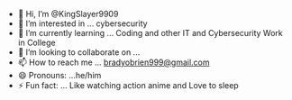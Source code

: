 - 👋 Hi, I’m @KingSlayer9909
- 👀 I’m interested in ... cybersecurity
- 🌱 I’m currently learning ... Coding and other IT and Cybersecurity Work in College
- 💞️ I’m looking to collaborate on ...
- 📫 How to reach me ... bradyobrien999@gmail.com
- 😄 Pronouns: ...he/him
- ⚡ Fun fact: ... Like watching action anime and Love to sleep

<!---
KingSlayer9909/KingSlayer9909 is a ✨ special ✨ repository because its `README.md` (this file) appears on your GitHub profile.
You can click the Preview link to take a look at your changes.
--->
